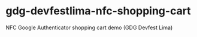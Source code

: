 gdg-devfestlima-nfc-shopping-cart
=================================

NFC Google Authenticator shopping cart demo (GDG Devfest Lima)